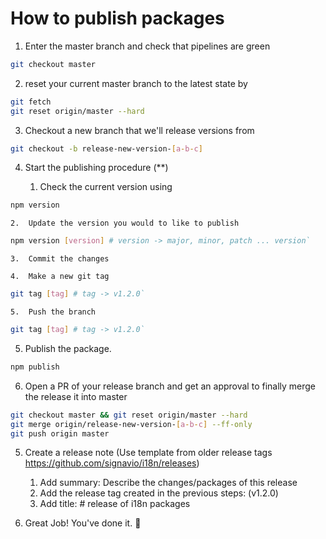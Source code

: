 # How to publish packages

1. Enter the master branch and check that pipelines are green

```bash
git checkout master
```

2. reset your current master branch to the latest state by

```bash
git fetch
git reset origin/master --hard
```

3. Checkout a new branch that we'll release versions from

```bash
git checkout -b release-new-version-[a-b-c]
```

4.  Start the publishing procedure (\*\*)

    1.  Check the current version using

```bash
npm version
```

    2.  Update the version you would to like to publish

```bash
npm version [version] # version -> major, minor, patch ... version`

```

    3.  Commit the changes

    4.  Make a new git tag

```bash
git tag [tag] # tag -> v1.2.0`
```

    5.  Push the branch

```bash
git tag [tag] # tag -> v1.2.0`

```

5.  Publish the package.

```bash
npm publish
```

6. Open a PR of your release branch and get an approval to finally merge the release it into master

```bash
git checkout master && git reset origin/master --hard
git merge origin/release-new-version-[a-b-c] --ff-only
git push origin master
```

5. Create a release note (Use template from older release tags https://github.com/signavio/i18n/releases)

   1. Add summary: Describe the changes/packages of this release
   2. Add the release tag created in the previous steps: (v1.2.0)
   3. Add title: #<release-number> release of i18n packages

6. Great Job! You've done it. 🎉
